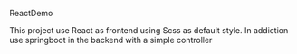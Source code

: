 ReactDemo

This project use React as frontend using Scss as default style. In addiction use springboot in the backend with a simple controller